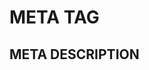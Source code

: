# META TAG


## META DESCRIPTION

<head>
<meta name="description"
content="This is will often show up in the search results. This is SEO best practices.">
</head>
